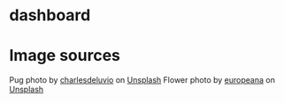 # dashboard

# Image sources
Pug photo by <a href="https://unsplash.com/@charlesdeluvio?utm_source=unsplash&utm_medium=referral&utm_content=creditCopyText">charlesdeluvio</a> on <a href="https://unsplash.com/photos/Mv9hjnEUHR4?utm_source=unsplash&utm_medium=referral&utm_content=creditCopyText">Unsplash</a>
Flower photo by <a href="https://unsplash.com/@europeana">europeana</a> on <a href="https://unsplash.com/photos/LpCq6mjbMPo">Unsplash</a>

